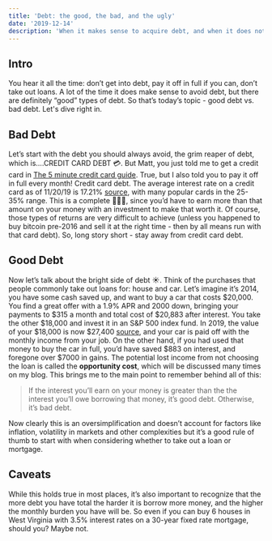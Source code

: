 ```yaml
---
title: 'Debt: the good, the bad, and the ugly'
date: '2019-12-14'
description: 'When it makes sense to acquire debt, and when it does not'
---
```


## Intro
You hear it all the time: don’t get into debt, pay it off in full if you can, don’t take out loans. A lot of the time it does make sense to avoid debt, but there are definitely “good” types of debt. So that’s today’s topic - good debt vs. bad debt. Let's dive right in.

## Bad Debt
Let’s start with the debt you should always avoid, the grim reaper of debt, which is….CREDIT CARD DEBT 💳. But Matt, you just told me to get a credit card in [The 5 minute credit card guide](/credit-card-rewards). True, but I also told you to pay it off in full every month! Credit card debt. The average interest rate on a credit card as of 11/20/19 is 17.21% [source](https://www.creditcards.com/credit-card-news/rate-report.php), with many popular cards in the 25-35% range. This is a complete 🙅🏼‍♀️, since you’d have to earn more than that amount on your money with an investment to make that worth it. Of course, those types of returns are very difficult to achieve (unless you happened to buy bitcoin pre-2016 and sell it at the right time - then by all means run with that card debt). So, long story short - stay away from credit card debt.

## Good Debt
Now let’s talk about the bright side of debt ☀️. Think of the purchases that people commonly take out loans for: house and car. Let’s imagine it’s 2014, you have some cash saved up, and want to buy a car that costs $20,000. You find a great offer with a 1.9% APR and 2000 down, bringing your payments to $315 a month and total cost of $20,883 after interest. You take the other $18,000 and invest it in an S&P 500 index fund. In 2019, the value of your $18,000 is now $27,400 [source](https://dqydj.com/sp-500-return-calculator/), and your car is paid off with the monthly income from your job. On the other hand, if you had used that money to buy the car in full, you’d have saved $883 on interest, and foregone over $7000 in gains. The potential lost income from not choosing the loan is called the **opportunity cost**, which will be discussed many times on my blog. This brings me to the main point to remember behind all of this:

> If the interest you’ll earn on your money is greater than the the interest you’ll owe borrowing that money, it’s good debt. Otherwise, it’s bad debt.  

Now clearly this is an oversimplification and doesn’t account for factors like inflation, volatility in markets and other complexities but it’s a good rule of thumb to start with when considering whether to take out a loan or mortgage.

## Caveats
While this holds true in most places, it’s also important to recognize that the more debt you have total the harder it is borrow more money, and the higher the monthly burden you have will be. So even if you can buy 6 houses in West Virginia with 3.5% interest rates on a 30-year fixed rate mortgage, should you? Maybe not. 

